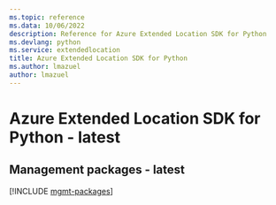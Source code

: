 ```yaml
---
ms.topic: reference
ms.data: 10/06/2022
description: Reference for Azure Extended Location SDK for Python
ms.devlang: python
ms.service: extendedlocation
title: Azure Extended Location SDK for Python
ms.author: lmazuel
author: lmazuel
---
```

# Azure Extended Location SDK for Python - latest

## Management packages - latest
[!INCLUDE [mgmt-packages](extended-location-mgmt-index.md)]